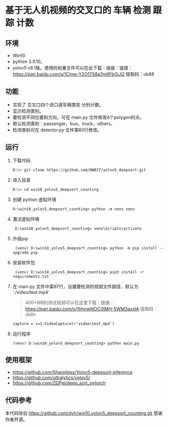 # 基于无人机视频的交叉口的 车辆 检测 跟踪 计数

## 环境

- Win10
- python 3.9.10。
- yolov5 v6.1版。使用的权重文件可以在此下载：链接：链接：https://pan.baidu.com/s/1Clmp-Y2O17S8a7m6FbGiJQ 提取码：ub88

## 功能
- 实现了 交叉口四个进口道车辆类型 分别计数。
- 显示检测类别。
- 要检测不同位置和方向，可在 main.py 文件修改4个polygon的点。
- 默认检测类别：passenger，bus，truck，others。
- 检测类别可在 detector.py 文件第60行修改。

## 运行

1. 下载代码

    ```
    D:\> git clone https://github.com/DW827/yolov5_deepsort.git
    ```

2. 进入目录

    ```
    D:\> cd win10_yolov5_deepsort_counting
    ```

3. 创建 python 虚拟环境

    ```
    D:\win10_yolov5_deepsort_counting> python -m venv venv
    ```

4. 激活虚拟环境

    ```
     D:\win10_yolov5_deepsort_counting> venv\Scripts\activate
    ```

5. 升级pip

    ```
     (venv) D:\win10_yolov5_deepsort_counting> python -m pip install --upgrade pip
    ```

6. 安装软件包

    ```
     (venv) D:\win10_yolov5_deepsort_counting> pip3 install -r requirements.txt
    ```

7. 在 main.py 文件中第97行，设置要检测的视频文件路径，默认为 './video/test.mp4'

    > 400+MB的测试视频可以在这里下载：链接：https://pan.baidu.com/s/1hhnwhIOC0IMH-5WM3axxIA 提取码：dk6h

    ```
    capture = cv2.VideoCapture(r'video\test.mp4')
    ```

8. 运行程序

    ```
    (venv) D:\win10_yolov5_deepsort_counting> python main.py
    ```


## 使用框架

- https://github.com/Sharpiless/Yolov5-deepsort-inference
- https://github.com/ultralytics/yolov5/
- https://github.com/ZQPei/deep_sort_pytorch


## 代码参考
本代码改自 https://github.com/dyh/win10_yolov5_deepsort_counting.git
感谢作者开源。

